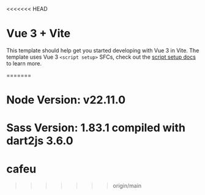 <<<<<<< HEAD
# Vue 3 + Vite

This template should help get you started developing with Vue 3 in Vite. The template uses Vue 3 `<script setup>` SFCs, check out the [script setup docs](https://v3.vuejs.org/api/sfc-script-setup.html#sfc-script-setup) to learn more.

=======
# Node Version: v22.11.0
# Sass Version: 1.83.1 compiled with dart2js 3.6.0

# cafeu
>>>>>>> origin/main

